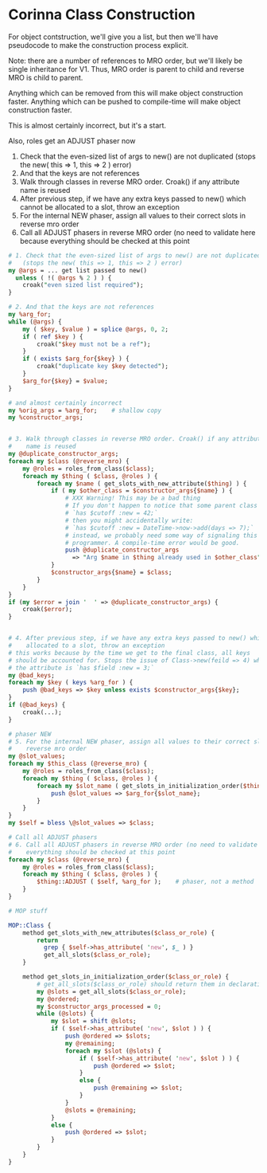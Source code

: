 # Corinna Class Construction

For object contstruction, we'll give you a list, but then we'll have
pseudocode to make the construction process explicit.

Note: there are a number of references to MRO order, but we'll likely
be single inheritance for V1. Thus, MRO order is parent to child and
reverse MRO is child to parent.

Anything which can be removed from this will make object construction
faster. Anything which can be pushed to compile-time will make object
construction faster.

This is almost certainly incorrect, but it's a start.

Also, roles get an ADJUST phaser now

1. Check that the even-sized list of args to new() are not duplicated
   (stops the new( this => 1, this => 2 ) error)
2. And that the keys are not references
3. Walk through classes in reverse MRO order. Croak() if any attribute
   name is reused
4. After previous step, if we have any extra keys passed to new() which cannot be
   allocated to a slot, throw an exception
5. For the internal NEW phaser, assign all values to their correct slots in
   reverse mro order
6. Call all ADJUST phasers in reverse MRO order (no need to validate here because
   everything should be checked at this point

```perl
# 1. Check that the even-sized list of args to new() are not duplicated
#   (stops the new( this => 1, this => 2 ) error)
my @args = ... get list passed to new()
  unless ( !( @args % 2 ) ) {
    croak("even sized list required");
}

# 2. And that the keys are not references
my %arg_for;
while (@args) {
    my ( $key, $value ) = splice @args, 0, 2;
    if ( ref $key ) {
        croak("$key must not be a ref");
    }
    if ( exists $arg_for{$key} ) {
        croak("duplicate key $key detected");
    }
    $arg_for{$key} = $value;
}

# and almost certainly incorrect
my %orig_args = %arg_for;    # shallow copy
my %constructor_args;


# 3. Walk through classes in reverse MRO order. Croak() if any attribute
#    name is reused
my @duplicate_constructor_args;
foreach my $class (@reverse_mro) {
    my @roles = roles_from_class($class);
    foreach my $thing ( $class, @roles ) {
        foreach my $name ( get_slots_with_new_attribute($thing) ) {
            if ( my $other_class = $constructor_args{$name} ) {
                # XXX Warning! This may be a bad thing
                # If you don't happen to notice that some parent class has done
                # `has $cutoff :new = 42;`
                # then you might accidentally write:
                # `has $cutoff :new = DateTime->now->add(days => 7);`
                # instead, we probably need some way of signaling this to the
                # programmer. A compile-time error would be good.
                push @duplicate_constructor_args 
                  => "Arg $name in $thing already used in $other_class";
            }
            $constructor_args{$name} = $class;
        }
    }
}
if (my $error = join '  ' => @duplicate_constructor_args) {
    croak($error);
}


# 4. After previous step, if we have any extra keys passed to new() which cannot be
#    allocated to a slot, throw an exception
# this works because by the time we get to the final class, all keys
# should be accounted for. Stops the issue of Class->new(feild => 4) when
# the attribute is `has $field :new = 3;`
my @bad_keys;
foreach my $key ( keys %arg_for ) {
    push @bad_keys => $key unless exists $constructor_args{$key};
}
if (@bad_keys) {
    croak(...);
}

# phaser NEW
# 5. For the internal NEW phaser, assign all values to their correct slots in
#    reverse mro order
my @slot_values;
foreach my $this_class (@reverse_mro) {
    my @roles = roles_from_class($class);
    foreach my $thing ( $class, @roles ) {
        foreach my $slot_name ( get_slots_in_initialization_order($thing) ) {
            push @slot_values => $arg_for{$slot_name};
        }
    }
}
my $self = bless \@slot_values => $class;

# Call all ADJUST phasers
# 6. Call all ADJUST phasers in reverse MRO order (no need to validate here because
#    everything should be checked at this point
foreach my $class (@reverse_mro) {
    my @roles = roles_from_class($class);
    foreach my $thing ( $class, @roles ) {
        $thing::ADJUST ( $self, %arg_for );    # phaser, not a method
    }
}

# MOP stuff

MOP::Class {
    method get_slots_with_new_attributes($class_or_role) {
        return
          grep { $self->has_attribute( 'new', $_ ) }
          get_all_slots($class_or_role);
    }

    method get_slots_in_initialization_order($class_or_role) {
        # get_all_slots($class_or_role) should return them in declaration order
        my @slots = get_all_slots($class_or_role);
        my @ordered;
        my $constructor_args_processed = 0;
        while (@slots) {
            my $slot = shift @slots;
            if ( $self->has_attribute( 'new', $slot ) ) {
                push @ordered => $slots;
                my @remaining;
                foreach my $slot (@slots) {
                    if ( $self->has_attribute( 'new', $slot ) ) {
                        push @ordered => $slot;
                    }
                    else {
                        push @remaining => $slot;
                    }
                }
                @slots = @remaining;
            }
            else {
                push @ordered => $slot;
            }
        }
    }
}
```
